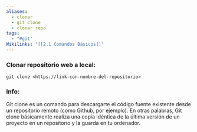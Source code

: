 ```yaml
---
aliases:
  - clonar
  - git clone
  - clonar repo
tags:
  - "#git"
Wikilinks: "[[2.1 Comandos Básicos]]"
---
```

### Clonar repositorio web a local:
~~~
git clone <https://link-con-nombre-del-repositorio>
~~~

### Info:
Git clone es un comando para descargarte el código fuente existente desde un repositorio remoto (como Github, por ejemplo). En otras palabras, Git clone básicamente realiza una copia idéntica de la última versión de un proyecto en un repositorio y la guarda en tu ordenador.